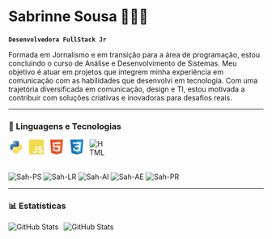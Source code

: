 #  Sabrinne Sousa 👩🏻‍💻
**`Desenvolvedora FullStack Jr`**

Formada em Jornalismo e em transição para a área de programação, estou concluindo o curso de Análise e Desenvolvimento de Sistemas. Meu objetivo é atuar em projetos que integrem minha experiência em comunicação com as habilidades que desenvolvi em tecnologia. Com uma trajetória diversificada em comunicação, design e TI, estou motivada a contribuir com soluções criativas e inovadoras para desafios reais.

---

### 🤖 Linguagens e Tecnologias

<img 
    align="left" 
    alt="HTML"
    title="PYTHON" 
    width="30px" 
    style="padding-right: 10px;" 
    src="https://raw.githubusercontent.com/devicons/devicon/master/icons/python/python-original.svg" 
/>
<img 
    align="left" 
    alt="HTML"
    title="JAVASCRIPT" 
    width="30px" 
    style="padding-right: 10px;" 
    src="https://raw.githubusercontent.com/devicons/devicon/master/icons/javascript/javascript-plain.svg" 
/>
<img 
    align="left" 
    alt="HTML"
    title="HTML" 
    width="30px" 
    style="padding-right: 10px;" 
    src="https://raw.githubusercontent.com/devicons/devicon/master/icons/html5/html5-original.svg" 
/>
<img 
    align="left" 
    alt="HTML"
    title="CSS" 
    width="30px" 
    style="padding-right: 10px;" 
    src="https://raw.githubusercontent.com/devicons/devicon/master/icons/css3/css3-original.svg" 
/>
<img 
    align="left" 
    alt="HTML"
    title="SQL" 
    width="30px" 
    style="padding-right: 10px;" 
    src="https://icongr.am/devicon/mysql-original.svg?size=128&color=currentColor">
<br>
##
 <div style="display: inline_block"><br>
  <img align="center" alt="Sah-PS" height="30" width="40" src="https://icongr.am/devicon/photoshop-plain.svg?size=128&color=007bff">
  <img align="center" alt="Sah-LR" height="30" width="40" src="https://icongr.am/simple/adobelightroomcc.svg?size=128&color=008efa&colored=false">
  <img align="center" alt="Sah-AI" height="30" width="40" src="https://icongr.am/devicon/illustrator-plain.svg?size=128&color=fa7900">
  <img align="center" alt="Sah-AE" height="30" width="40" src="https://icongr.am/simple/adobeaftereffects.svg?size=128&color=ab00fa&colored=false">
  <img align="center" alt="Sah-PR" height="30" width="40" src="https://icongr.am/simple/adobepremiere.svg?size=128&color=8400f0&colored=false">

</div>

---


### 📊 Estatísticas

<p>
  <img 
    align="left" 
    alt="GitHub Stats" 
    height="200" 
    style="padding-right: 10px;" 
    src="https://github-readme-stats.vercel.app/api?username=sabrinnesousa&show_icons=true&theme=dracula&include_all_commits=true&locale=pt-br" 
  />

<img 
      align="left" 
      alt="GitHub Stats" 
      height="200" 
     style="padding-right: 10px;" 
      src="https://github-readme-stats.vercel.app/api/top-langs/?username=sabrinnesousa&langs_count=7&theme=dracula&layout=compact&custom_title=Tecnologias" 
  />

</p>
